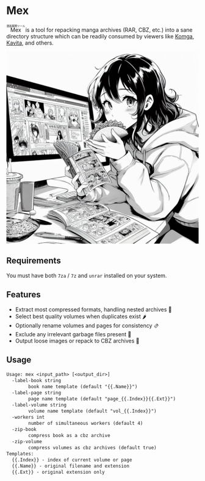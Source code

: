 # Mex

<ruby>Mex<rt>漫画展開ツール</rt></ruby> is a tool for repacking manga archives (RAR, CBZ, etc.) into a sane directory
structure which can be readily consumed by viewers like [Komga](https://komga.org/),
[Kavita](https://www.kavitareader.com/), and others.

![](img/mex.png)

## Requirements

You must have both `7za` / `7z` and `unrar` installed on your system.

## Features

*   Extract most compressed formats, handling nested archives 🌮
*   Select best quality volumes when duplicates exist 🌶️
*   Optionally rename volumes and pages for consistency 🫔
*   Exclude any irrelevant garbage files present 🥑
*   Output loose images or repack to CBZ archives 🌯

## Usage

```
Usage: mex <input_path> [<output_dir>]
  -label-book string
    	book name template (default "{{.Name}}")
  -label-page string
    	page name template (default "page_{{.Index}}{{.Ext}}")
  -label-volume string
    	volume name template (default "vol_{{.Index}}")
  -workers int
    	number of simultaneous workers (default 4)
  -zip-book
    	compress book as a cbz archive
  -zip-volume
    	compress volumes as cbz archives (default true)
Templates:
  {{.Index}} - index of current volume or page
  {{.Name}} - original filename and extension
  {{.Ext}} - original extension only
```
